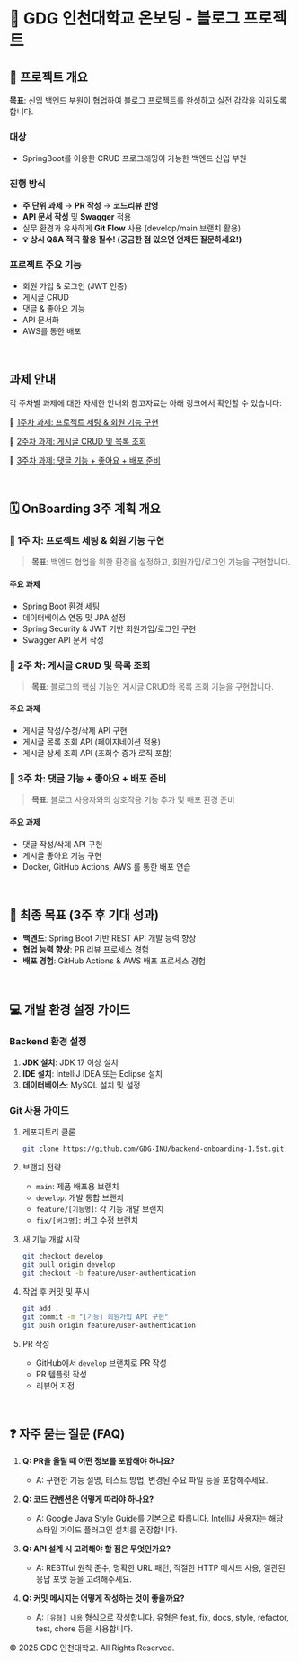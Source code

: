 # 🚀 GDG 인천대학교 온보딩 - 블로그 프로젝트

## 📝 프로젝트 개요
**목표**: 신입 백엔드 부원이 협업하여 블로그 프로젝트를 완성하고 실전 감각을 익히도록 합니다.

### 대상
- SpringBoot를 이용한 CRUD 프로그래밍이 가능한 백엔드 신입 부원

### 진행 방식
- **주 단위 과제** → **PR 작성** → **코드리뷰 반영**
- **API 문서 작성** 및 **Swagger** 적용
- 실무 환경과 유사하게 **Git Flow** 사용 (develop/main 브랜치 활용)
- **💡 상시 Q&A 적극 활용 필수! (궁금한 점 있으면 언제든 질문하세요!)**

### 프로젝트 주요 기능
- 회원 가입 & 로그인 (JWT 인증)
- 게시글 CRUD
- 댓글 & 좋아요 기능
- API 문서화
- AWS를 통한 배포

<br>

## 과제 안내

각 주차별 과제에 대한 자세한 안내와 참고자료는 아래 링크에서 확인할 수 있습니다:

📍 [1주차 과제: 프로젝트 세팅 & 회원 기능 구현](tasks/week1.md)

📍 [2주차 과제: 게시글 CRUD 및 목록 조회](tasks/week2.md)

📍 [3주차 과제: 댓글 기능 + 좋아요 + 배포 준비](tasks/week3.md)

<br>

## 🗓 OnBoarding 3주 계획 개요

### 📍 1주 차: 프로젝트 세팅 & 회원 기능 구현
>**목표**: 백엔드 협업을 위한 환경을 설정하고, 회원가입/로그인 기능을 구현합니다.

#### 주요 과제
- Spring Boot 환경 세팅
- 데이터베이스 연동 및 JPA 설정
- Spring Security & JWT 기반 회원가입/로그인 구현
- Swagger API 문서 작성

### 📍 2주 차: 게시글 CRUD 및 목록 조회
>**목표**: 블로그의 핵심 기능인 게시글 CRUD와 목록 조회 기능을 구현합니다.

#### 주요 과제
- 게시글 작성/수정/삭제 API 구현
- 게시글 목록 조회 API (페이지네이션 적용)
- 게시글 상세 조회 API (조회수 증가 로직 포함)

### 📍 3주 차: 댓글 기능 + 좋아요 + 배포 준비
>**목표**: 블로그 사용자와의 상호작용 기능 추가 및 배포 환경 준비

#### 주요 과제
- 댓글 작성/삭제 API 구현
- 게시글 좋아요 기능 구현
- Docker, GitHub Actions, AWS 를 통한 배포 연습
<br>

## 🎯 최종 목표 (3주 후 기대 성과)
- **백엔드**: Spring Boot 기반 REST API 개발 능력 향상
- **협업 능력 향상**: PR 리뷰 프로세스 경험
- **배포 경험**: GitHub Actions & AWS 배포 프로세스 경험

<br>

## 💻 개발 환경 설정 가이드

### Backend 환경 설정
1. **JDK 설치**: JDK 17 이상 설치
2. **IDE 설치**: IntelliJ IDEA 또는 Eclipse 설치
3. **데이터베이스**: MySQL 설치 및 설정

### Git 사용 가이드
1. 레포지토리 클론
   ```bash
   git clone https://github.com/GDG-INU/backend-onboarding-1.5st.git
   ```

2. 브랜치 전략 
   - `main`: 제품 배포용 브랜치
   - `develop`: 개발 통합 브랜치
   - `feature/[기능명]`: 각 기능 개발 브랜치
   - `fix/[버그명]`: 버그 수정 브랜치

3. 새 기능 개발 시작
   ```bash
   git checkout develop
   git pull origin develop
   git checkout -b feature/user-authentication
   ```

4. 작업 후 커밋 및 푸시
   ```bash
   git add .
   git commit -m "[기능] 회원가입 API 구현"
   git push origin feature/user-authentication
   ```

5. PR 작성
   - GitHub에서 `develop` 브랜치로 PR 작성
   - PR 템플릿 작성
   - 리뷰어 지정

<br>

## ❓ 자주 묻는 질문 (FAQ)

1. **Q: PR을 올릴 때 어떤 정보를 포함해야 하나요?**
   - A: 구현한 기능 설명, 테스트 방법, 변경된 주요 파일 등을 포함해주세요.

2. **Q: 코드 컨벤션은 어떻게 따라야 하나요?**
   - A: Google Java Style Guide를 기본으로 따릅니다. IntelliJ 사용자는 해당 스타일 가이드 플러그인 설치를 권장합니다.

3. **Q: API 설계 시 고려해야 할 점은 무엇인가요?**
   - A: RESTful 원칙 준수, 명확한 URL 패턴, 적절한 HTTP 메서드 사용, 일관된 응답 포맷 등을 고려해주세요.

4. **Q: 커밋 메시지는 어떻게 작성하는 것이 좋을까요?**
   - A: `[유형] 내용` 형식으로 작성합니다. 유형은 feat, fix, docs, style, refactor, test, chore 등을 사용합니다.

© 2025 GDG 인천대학교. All Rights Reserved.
